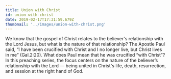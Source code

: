 ```yaml
---
title: Union with Christ
id: union-with-christ
date: 2019-02-17T17:31:59.679Z
thumbnail: '../images/union-with-christ.png'
---
```


We know that the gospel of Christ relates to the believer's relationship with the Lord Jesus, but what is the nature of that relationship? The Apostle Paul said, “I have been crucified with Christ and I no longer live, but Christ lives in me” (Gal.2:20). What does Paul mean that he was crucified “with Christ”? In this preaching series, the focus centers on the nature of the believer’s relationship with the Lord — being united in Christ's life, death, resurrection, and session at the right hand of God.
